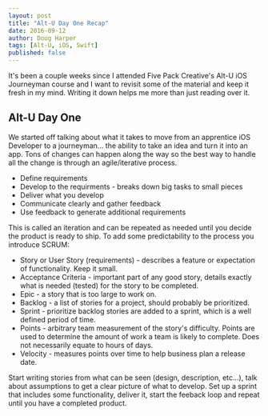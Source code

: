```yaml
---
layout: post
title: "Alt-U Day One Recap"
date: 2016-09-12
author: Doug Harper
tags: [Alt-U, iOS, Swift]
published: false
---
```


It's been a couple weeks since I attended Five Pack Creative's Alt-U iOS Journeyman course and I want to revisit some of the material and keep it fresh in my mind.  Writing it down helps me more than just reading over it.  

## Alt-U Day One

We started off talking about what it takes to move from an apprentice iOS Developer to a journeyman... the ability to take an idea and turn it into an app.  Tons of changes can happen along the way so the best way to handle all the change is through  an agile/iterative process.
* Define requirements 
* Develop to the requirments - breaks down big tasks to small pieces
* Deliver what you develop
* Communicate clearly and gather feedback
* Use feedback to generate additional requirements 

This is called an iteration and can be repeated as needed until you decide the product is ready to ship.  To add some predictability to the process you introduce SCRUM: 
* Story or User Story (requirements) - describes a feature or expectation of functionality. Keep it small.
* Acceptance Criteria - important part of any good story, details exactly what is needed (tested) for the story to be completed.
* Epic - a story that is too large to work on.
* Backlog - a list of stories for a project, should probably be prioritized.
* Sprint - prioritize backlog stories are added to a sprint, which is a well defined period of time.
* Points - arbitrary team measurement of the story's difficulty.  Points are used to determine the amount of work a team is likely to complete.  Does not necessarily equate to hours of days.
* Velocity - measures points over time to help business plan a release date.

Start writing stories from what can be seen (design, description, etc...), talk about assumptions to get a clear picture of what to develop. Set up a sprint that includes some functionality, deliver it, start the feeback loop and repeat until you have a completed product.
